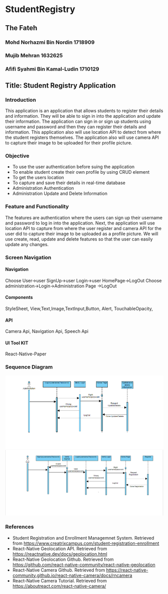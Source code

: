 # StudentRegistry

## The Fateh
### Mohd Norhazmi Bin Nordin 1718909
### Mujib Mehran 1632625
### Afifi Syahmi Bin Kamal-Ludin 1710129

## Title: Student Registry Application

### Introduction
This application is an application that allows students to register their details and information. They will be able to sign in into the application and update their information. The application can sign in or sign up students using username and password and then they can register their details and information. This application also will use location API to detect from where the student registers themselves. The application also will use camera API to capture their image to be uploaded for their profile picture.

### Objective
* To use the user authentication before suing the application
* To enable student create their own profile by using CRUD element
* To get the users location
* To capture and save their details in real-time database
* Administration Authentication
* Administration Update and Delete Information


### Feature and Functionality
The features are authentication where the users can sign up their username and password to log in into the application. Next, the application will use location API to capture from where the user register and camera API for the user did to capture their image to be uploaded as a profile picture.  We will use create, read, update and delete features so that the user can easily update any changes.

### Screen Navigation
#### Navigation
Choose User->user SignUp->user Login->user HomePage->LogOut
 Choose administration->Login->Administration Page ->LogOut
#### Components
StyleSheet, View,Text,Image,TextInput,Button, Alert, TouchableOpacity, 
#### API
Camera Api, Navigation Api, Speech Api
#### UI Tool KIT
React-Native-Paper


### Sequence Diagram
![Sequence diagram 1](https://github.com/hzmnnrdn/StudentRegistry/blob/master/Sequence%20diagram%201.png)
![Sequence diagram 2](https://github.com/hzmnnrdn/StudentRegistry/blob/master/Sequence%20diagram%202.png)

### References
- Student Registration and Enrollment Managemnet System. Retrieved from https://www.creatrixcampus.com/student-registration-enrollment
- React-Native Geolocation API. Retrieved from https://reactnative.dev/docs/geolocation.html
- React-Native Geolocation Github. Retrieved from https://github.com/react-native-community/react-native-geolocation
- React-Native Camera Github. Retrieved from https://react-native-community.github.io/react-native-camera/docs/rncamera
- React-Native Camera Tutorial. Retrieved from https://aboutreact.com/react-native-camera/
